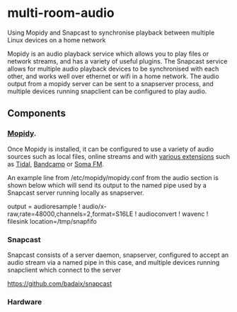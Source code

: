 # multi-room-audio
Using Mopidy and Snapcast to synchronise playback between multiple Linux devices on a home network

Mopidy is an audio playback service which allows you to play files or network streams, and has a variety of useful plugins. The Snapcast service allows for multiple audio playback devices to be synchronised with each other, and works well over ethernet or wifi in a home network. The audio output from a mopidy server can be sent to a snapserver process, and multiple devices running snapclient can be configured to play audio.

## Components

### [Mopidy](https://docs.mopidy.com/stable/installation/).

Once Mopidy is installed, it can be configured to use a variety of audio sources such as local files, online streams and with [various extensions](https://mopidy.com/ext/) such as [Tidal](https://mopidy.com/ext/tidal/), [Bandcamp](https://mopidy.com/ext/bandcamp/) or [Soma FM](https://mopidy.com/ext/somafm/).

An example line from /etc/mopidy/mopidy.conf from the audio section is shown below which will send its output to the named pipe used by a Snapcast server running locally as snapserver.

output = audioresample ! audio/x-raw,rate=48000,channels=2,format=S16LE ! audioconvert ! wavenc ! filesink location=/tmp/snapfifo

### Snapcast

Snapcast consists of a server daemon, snapserver, configured to accept an audio stream via a named pipe in this case, and multiple devices running snapclient which connect to the server 

https://github.com/badaix/snapcast

### Hardware

